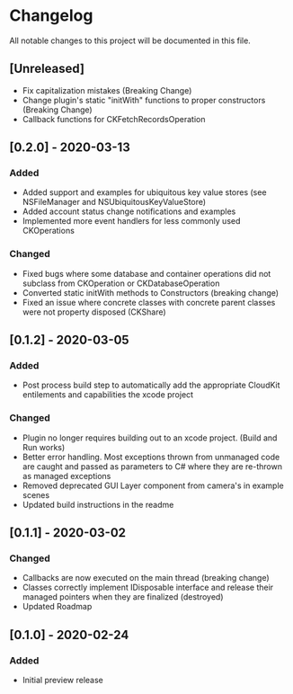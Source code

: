 # Changelog
All notable changes to this project will be documented in this file.

## [Unreleased]
- Fix capitalization mistakes (Breaking Change)
- Change plugin's static "initWith" functions to proper constructors (Breaking Change)
- Callback functions for CKFetchRecordsOperation

## [0.2.0] - 2020-03-13
### Added
- Added support and examples for ubiquitous key value stores (see NSFileManager and NSUbiquitousKeyValueStore)
- Added account status change notifications and examples
- Implemented more event handlers for less commonly used CKOperations

### Changed
- Fixed bugs where some database and container operations did not subclass from CKOperation or CKDatabaseOperation
- Converted static initWith methods to Constructors (breaking change)
- Fixed an issue where concrete classes with concrete parent classes were not property disposed (CKShare)

## [0.1.2] - 2020-03-05
### Added
- Post process build step to automatically add the appropriate CloudKit entilements and capabilities the xcode project
### Changed
- Plugin no longer requires building out to an xcode project. (Build and Run works)
- Better error handling. Most exceptions thrown from unmanaged code are caught and passed as parameters to C# where they are re-thrown as managed exceptions
- Removed deprecated GUI Layer component from camera's in example scenes
- Updated build instructions in the readme

## [0.1.1] - 2020-03-02
### Changed
- Callbacks are now executed on the main thread (breaking change)
- Classes correctly implement IDisposable interface and release their managed pointers when they are finalized (destroyed)
- Updated Roadmap

## [0.1.0] - 2020-02-24
### Added
- Initial preview release
